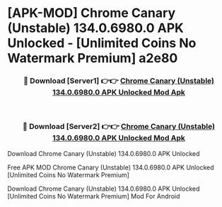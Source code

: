 # [APK-MOD] Chrome Canary (Unstable) 134.0.6980.0 APK Unlocked - [Unlimited Coins No Watermark Premium] a2e80



<div align="center">
<h3>🔴 Download [Server1] 👉👉 <a href="https://momento.my/?title=Chrome_Canary_(Unstable)_134.0.6980.0_APK_Unlocked">Chrome Canary (Unstable) 134.0.6980.0 APK Unlocked Mod Apk</a></h3><br>

<h3>🔴 Download [Server2] 👉👉 <a href="https://momento.my/?title=Chrome_Canary_(Unstable)_134.0.6980.0_APK_Unlocked">Chrome Canary (Unstable) 134.0.6980.0 APK Unlocked Mod Apk</a></h3>
</div>



Download Chrome Canary (Unstable) 134.0.6980.0 APK Unlocked 

Free APK MOD Chrome Canary (Unstable) 134.0.6980.0 APK Unlocked [Unlimited Coins No Watermark Premium]

Download Chrome Canary (Unstable) 134.0.6980.0 APK Unlocked [Unlimited Coins No Watermark Premium] Mod For Android
